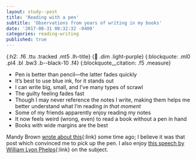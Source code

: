 ```yaml
---
layout: study--post
title: 'Reading with a pen'
subtitle: 'Observations from years of writing in my books'
date: '2017-08-31 08:32:32 -0400'
categories: reading-writing
published: true
---
```


{:h2: .f6 .ttu .tracked .mt5 .lh-title}
{:link: .dim .light-purple}
{:blockquote: .ml0 .pl4 .bl .bw3 .b--black-10 .f4}
{:blockquote__citation: .f5 .measure}

* Pen is better than pencil—the latter fades quickly
* It’s best to use blue ink, for it stands out
* I can write big, small, and I’ve many types of scrawl
* The guilty feeling fades fast
* Though I may never reference the notes I write, making them helps me better understand
  what I’m reading *in that moment*
* Some of my friends apparently enjoy reading my notes
* It now feels weird (wrong, even) to read a book without a pen in hand
* Books with wide margins are the best

Mandy Brown [wrote about this](http://aworkinglibrary.com/writing/ways-of-reading/){:link}
some time ago; I believe it was that post which convinced me to pick up the pen. I also enjoy
[this speech by William Lyon Phelps](http://www.historyplace.com/speeches/phelps.htm){:link}
on the subject.
